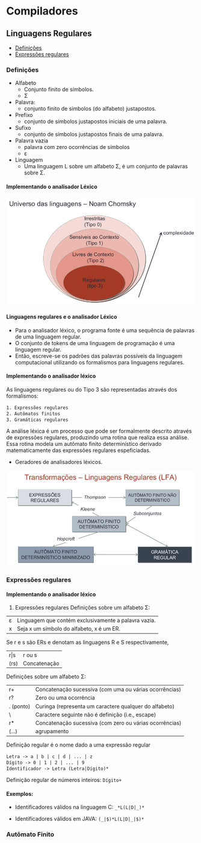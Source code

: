 # Compiladores
## Linguagens Regulares

- [Definições](#definicoes)
- [Expressões regulares](#expressoes-regulares)

### Definições
* Alfabeto
    * Conjunto finito de símbolos.
    * Σ
* Palavra:
    * conjunto finito de símbolos (do alfabeto) justapostos.
* Prefixo
    * conjunto de símbolos justapostos iniciais de uma palavra.
* Sufixo
    * conjunto de símbolos justapostos finais de uma palavra.
* Palavra vazia
    * palavra com zero ocorrências de símbolos
    * ε
* Linguagem
    * Uma linguagem L sobre um alfabeto Σ, é um conjunto de palavras sobre Σ.

#### Implementando o analisador Léxico
<img src="https://raw.githubusercontent.com/Compilers-INF0337-2024-1/studies/main/parte03/img01.png">

#### Linguagens regulares e o analisador Léxico
* Para o analisador léxico, o programa fonte é uma sequência de palavras de uma linguagem regular.
* O conjunto de tokens de uma linguagem de programação é uma linguagem regular.
* Então, escreve-se os padrões das palavras possíveis da linguagem computacional utilizando os formalismos para linguagens regulares.

#### Implementando o analisador léxico
As linguagens regulares ou do Tipo 3 são representadas através dos formalismos:
```
1. Expressões regulares
2. Autômatos finitos
3. Gramáticas regulares
```

A análise léxica é um processo que pode ser formalmente descrito através de expressões regulares, produzindo uma rotina que realiza essa análise. Essa rotina modela um autômato finito determinístico derivado matematicamente das expressões regulares espeficiadas.
    
* Geradores de analisadores léxicos.

<img src="https://raw.githubusercontent.com/Compilers-INF0337-2024-1/studies/main/parte03/img02.png">

### Expressões regulares
#### Implementando o analisador léxico
1. Expressões regulares
Definições sobre um alfabeto Σ:

<table>
    <tr>
        <td>ε</td>
        <td>Linguagem que contém exclusivamente a palavra vazia.</td>
    </tr>
    <tr>
        <td>x</td>
        <td>Seja x um símbolo do alfabeto, x é um ER.</td>
    </tr>
</table>

Se r e s são ERs e denotam as linguagens R e S respectivamente,

<table>
    <tr>
        <td>r|s</td>
        <td>r ou s</td>
    </tr>
    <tr>
        <td>(rs)</td>
        <td>Concatenação</td>
    </tr>
</table>

Definições sobre um alfabeto Σ:

<table>
    <tr>
        <td>r+</td>
        <td>Concatenação sucessiva (com uma ou várias ocorrências)</td>
    </tr>
    <tr>
        <td>r?</td>
        <td>Zero ou uma ocorrência</td>
    </tr>
     <tr>
        <td>. (ponto)</td>
        <td>Curinga (representa um caractere qualquer do alfabeto)</td>
    </tr>
     <tr>
        <td>\</td>
        <td>Caractere seguinte não é definição (i.e., escape)</td>
    </tr>
     <tr>
        <td>r*</td>
        <td>Concatenação sucessiva (com zero ou várias ocorrências)</td>
    </tr>
     <tr>
        <td>(...)</td>
        <td>agrupamento</td>
    </tr>
</table>

Definição regular é o nome dado a uma expressão regular

```
Letra -> a | b | c | d | ... | z
Dígito -> 0 | 1 | 2 | ... | 9
Identificador -> Letra (Letra|Dígito)*
```

Definição regular de números inteiros:
```Dígito+```

#### Exemplos:
* Identificadores válidos na linguagem C:
```_*L(L|D|_)*```

* Identificadores válidos em JAVA:
```(_|$)*L(L|D|_|$)*```

### Autômato Finito

